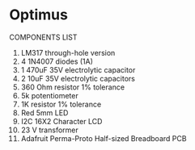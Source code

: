 # Optimus

COMPONENTS LIST 

1. LM317 through-hole version 
2. 4 1N4007 diodes (1A) 
3. 1  470uF 35V electrolytic capacitor 
4. 2  10uF  35V electrolytic capacitors
5. 360 Ohm resistor 1% tolerance
6. 5k potentiometer
7. 1K resistor 1% tolerance 
8.  Red 5mm LED
9. I2C 16X2 Character LCD
10. 23 V transformer 
11. Adafruit Perma-Proto Half-sized Breadboard PCB
